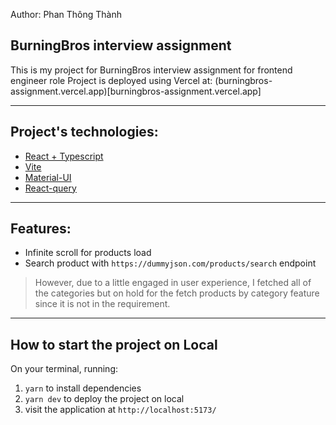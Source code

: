 Author: Phan Thông Thành

## BurningBros interview assignment

This is my project for BurningBros interview assignment for frontend engineer role
Project is deployed using Vercel at: (burningbros-assignment.vercel.app)[burningbros-assignment.vercel.app]

---

## Project's technologies:

- [React + Typescript](https://react.dev/learn/typescript)
- [Vite](https://vitejs.dev/)
- [Material-UI](https://mui.com/material-ui/)
- [React-query](https://tanstack.com/query/v3/)

---

## Features:

- Infinite scroll for products load
- Search product with `https://dummyjson.com/products/search` endpoint

> However, due to a little engaged in user experience, I fetched all of the categories but on hold for the fetch products by category feature since it is not in the requirement.

---

## How to start the project on Local

On your terminal, running:

1. `yarn` to install dependencies
2. `yarn dev` to deploy the project on local
3. visit the application at `http://localhost:5173/`
